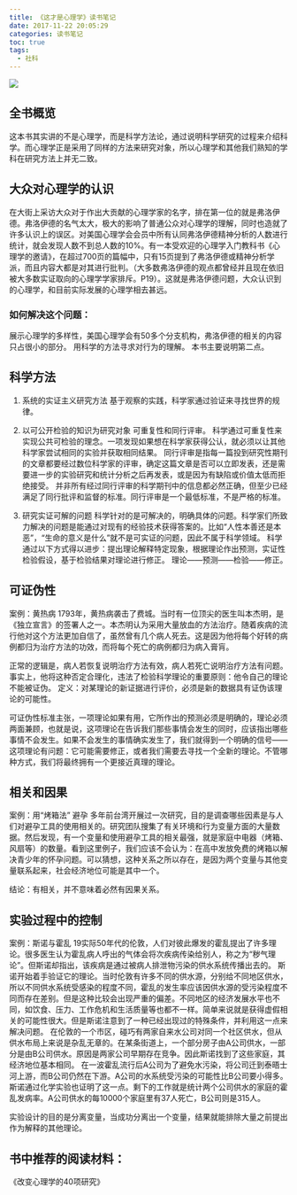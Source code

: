 ```yaml
---
title: 《这才是心理学》读书笔记
date: 2017-11-22 20:05:29
categories: 读书笔记
toc: true
tags:
  - 社科
---
```


![](/images/article/67241270.jpg)

## 全书概览
这本书其实讲的不是心理学，而是科学方法论，通过说明科学研究的过程来介绍科学。而心理学正是采用了同样的方法来研究对象，所以心理学和其他我们熟知的学科在研究方法上并无二致。

<!-- more -->

## 大众对心理学的认识
在大街上采访大众对于作出大贡献的心理学家的名字，排在第一位的就是弗洛伊德。弗洛伊德的名气太大，极大的影响了普通公众对心理学的理解，同时也造就了许多认识上的误区。对美国心理学会会员中所有认同弗洛伊德精神分析的人数进行统计，就会发现人数不到总人数的10%。有一本受欢迎的心理学入门教科书《心理学的邀请》，在超过700页的篇幅中，只有15页提到了弗洛伊德或精神分析学派，而且内容大都是对其进行批判。（大多数弗洛伊德的观点都曾经并且现在依旧被大多数实证取向的心理学学家排斥。P19）。这就是弗洛伊德问题，大众认识到的心理学，和目前实际发展的心理学相去甚远。

### 如何解决这个问题：
展示心理学的多样性，美国心理学会有50多个分支机构，弗洛伊德的相关的内容只占很小的部分。
用科学的方法寻求对行为的理解。
本书主要说明第二点。


## 科学方法
1. 系统的实证主义研究方法
基于观察的实践，科学家通过验证来寻找世界的规律。

2. 以可公开检验的知识为研究对象
可重复性和同行评审。
科学通过可重复性来实现公共可检验的理念。一项发现如果想在科学家获得公认，就必须以让其他科学家尝试相同的实验并获取相同结果。
同行评审是指每一篇投到研究性期刊的文章都要经过数位科学家的评审，确定这篇文章是否可以立即发表，还是需要进一步的实验研究和统计分析之后再发表，或是因为有缺陷或价值太低而拒绝接受。
并非所有经过同行评审的科学期刊中的信息都必然正确，但至少已经满足了同行批评和监督的标准。同行评审是一个最低标准，不是严格的标准。

3. 研究实证可解的问题
科学针对的是可解决的，明确具体的问题。科学家们所致力解决的问题是能通过对现有的经验技术获得答案的。比如“人性本善还是本恶”，“生命的意义是什么”就不是可实证的问题，因此不属于科学领域。
科学通过以下方式得以进步：提出理论解释特定现象，根据理论作出预测，实证性检验假设，基于检验结果对理论进行修正。
理论——预测——检验——修正。


## 可证伪性
案例：黄热病
1793年，黄热病袭击了费城。当时有一位顶尖的医生叫本杰明，是《独立宣言》的签署人之一。本杰明认为采用大量放血的方法治疗。随着疾病的流行他对这个方法更加自信了，虽然曾有几个病人死去。这是因为他将每个好转的病例都归为治疗方法的功效，而将每个死亡的病例都归为病入膏肓。

正常的逻辑是，病人若恢复说明治疗方法有效，病人若死亡说明治疗方法有问题。事实上，他将这种否定合理化，违法了检验科学理论的重要原则：他令自己的理论不能被证伪。
定义：对某理论的新证据进行评价，必须是新的数据具有证伪该理论的可能性。

可证伪性标准主张，一项理论如果有用，它所作出的预测必须是明确的，理论必须两面兼顾，也就是说，这项理论在告诉我们那些事情会发生的同时，应该指出哪些事情不会发生。如果不会发生的事情确实发生了，我们就得到一个明确的信号——这项理论有问题：它可能需要修正，或者我们需要去寻找一个全新的理论。不管哪种方式，我们将最终拥有一个更接近真理的理论。


## 相关和因果
案例：用“烤箱法” 避孕
多年前台湾开展过一次研究，目的是调查哪些因素是与人们对避孕工具的使用相关的。研究团队搜集了有关环境和行为变量方面的大量数据。然后发现，有一个变量和使用避孕工具的相关最强，就是家庭中电器（烤箱、风扇等）的数量。看到这里例子，我们应该不会认为：在高中发放免费的烤箱以解决青少年的怀孕问题。可以猜想，这种关系之所以存在，是因为两个变量与其他变量联系起来，社会经济地位可能是其中一个。

结论：有相关，并不意味着必然有因果关系。

## 实验过程中的控制
案例：斯诺与霍乱
19实际50年代的伦敦，人们对彼此爆发的霍乱提出了许多理论。很多医生认为霍乱病人呼出的气体会将次疾病传染给别人，称之为“秽气理论”。但斯诺却指出，该疾病是通过被病人排泄物污染的供水系统传播出去的。
斯诺开始着手验证它的理论。当时伦敦有许多不同的供水源，分别给不同地区供水，所以不同供水系统受感染的程度不同，霍乱的发生率应该因供水源的受污染程度不同而存在差别。但是这种比较会出现严重的偏差。不同地区的经济发展水平也不同，如饮食、压力、工作危机和生活质量等也都不一样。简单来说就是获得虚假相关的可能性很大。但是斯诺注意到了一种已经出现过的特殊条件，并利用这一点来解决问题。
在伦敦的一个市区，碰巧有两家自来水公司对同一个社区供水，但从供水布局上来说是杂乱无章的。在某条街道上，一个部分房子由A公司供水，一部分是由B公司供水。原因是两家公司早期存在竞争。因此斯诺找到了这些家庭，其经济地位基本相同。
在一波霍乱流行后A公司为了避免水污染，将公司迁到泰晤士河上游，而B公司仍然在下游。A公司的水系统受污染的可能性比B公司要小得多。斯诺通过化学实验也证明了这一点。剩下的工作就是统计两个公司供水的家庭的霍乱发病率。A公司供水的每10000个家庭里有37人死亡，B公司则是315人。


实验设计的目的是分离变量，当成功分离出一个变量，结果就能排除大量之前提出作为解释的其他理论。


## 书中推荐的阅读材料：
《改变心理学的40项研究》
